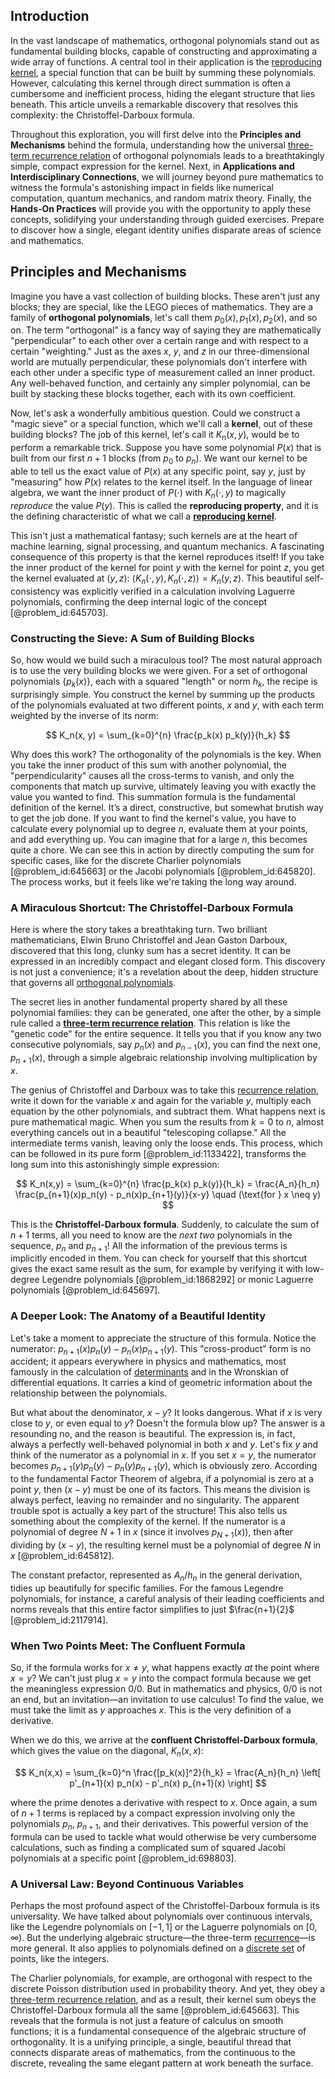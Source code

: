 ## Introduction
In the vast landscape of mathematics, orthogonal polynomials stand out as fundamental building blocks, capable of constructing and approximating a wide array of functions. A central tool in their application is the [reproducing kernel](@article_id:262021), a special function that can be built by summing these polynomials. However, calculating this kernel through direct summation is often a cumbersome and inefficient process, hiding the elegant structure that lies beneath. This article unveils a remarkable discovery that resolves this complexity: the Christoffel-Darboux formula.

Throughout this exploration, you will first delve into the **Principles and Mechanisms** behind the formula, understanding how the universal [three-term recurrence relation](@article_id:176351) of orthogonal polynomials leads to a breathtakingly simple, compact expression for the kernel. Next, in **Applications and Interdisciplinary Connections**, we will journey beyond pure mathematics to witness the formula's astonishing impact in fields like numerical computation, quantum mechanics, and random matrix theory. Finally, the **Hands-On Practices** will provide you with the opportunity to apply these concepts, solidifying your understanding through guided exercises. Prepare to discover how a single, elegant identity unifies disparate areas of science and mathematics.

## Principles and Mechanisms

Imagine you have a vast collection of building blocks. These aren't just any blocks; they are special, like the LEGO pieces of mathematics. They are a family of **orthogonal polynomials**, let's call them $p_0(x), p_1(x), p_2(x)$, and so on. The term "orthogonal" is a fancy way of saying they are mathematically "perpendicular" to each other over a certain range and with respect to a certain "weighting." Just as the axes $x$, $y$, and $z$ in our three-dimensional world are mutually perpendicular, these polynomials don't interfere with each other under a specific type of measurement called an inner product. Any well-behaved function, and certainly any simpler polynomial, can be built by stacking these blocks together, each with its own coefficient.

Now, let's ask a wonderfully ambitious question. Could we construct a "magic sieve" or a special function, which we'll call a **kernel**, out of these building blocks? The job of this kernel, let's call it $K_n(x, y)$, would be to perform a remarkable trick. Suppose you have some polynomial $P(x)$ that is built from our first $n+1$ blocks (from $p_0$ to $p_n$). We want our kernel to be able to tell us the exact value of $P(x)$ at any specific point, say $y$, just by "measuring" how $P(x)$ relates to the kernel itself. In the language of linear algebra, we want the inner product of $P(\cdot)$ with $K_n(\cdot, y)$ to magically *reproduce* the value $P(y)$. This is called the **reproducing property**, and it is the defining characteristic of what we call a **[reproducing kernel](@article_id:262021)**.

This isn't just a mathematical fantasy; such kernels are at the heart of machine learning, signal processing, and quantum mechanics. A fascinating consequence of this property is that the kernel reproduces itself! If you take the inner product of the kernel for point $y$ with the kernel for point $z$, you get the kernel evaluated at $(y, z)$: $\langle K_n(\cdot, y), K_n(\cdot, z) \rangle = K_n(y, z)$. This beautiful self-consistency was explicitly verified in a calculation involving Laguerre polynomials, confirming the deep internal logic of the concept [@problem_id:645703].

### Constructing the Sieve: A Sum of Building Blocks

So, how would we build such a miraculous tool? The most natural approach is to use the very building blocks we were given. For a set of orthogonal polynomials $\{p_k(x)\}$, each with a squared "length" or norm $h_k$, the recipe is surprisingly simple. You construct the kernel by summing up the products of the polynomials evaluated at two different points, $x$ and $y$, with each term weighted by the inverse of its norm:

$$
K_n(x, y) = \sum_{k=0}^{n} \frac{p_k(x) p_k(y)}{h_k}
$$

Why does this work? The orthogonality of the polynomials is the key. When you take the inner product of this sum with another polynomial, the "perpendicularity" causes all the cross-terms to vanish, and only the components that match up survive, ultimately leaving you with exactly the value you wanted to find. This summation formula is the fundamental definition of the kernel. It’s a direct, constructive, but somewhat brutish way to get the job done. If you want to find the kernel's value, you have to calculate every polynomial up to degree $n$, evaluate them at your points, and add everything up. You can imagine that for a large $n$, this becomes quite a chore. We can see this in action by directly computing the sum for specific cases, like for the discrete Charlier polynomials [@problem_id:645663] or the Jacobi polynomials [@problem_id:645820]. The process works, but it feels like we're taking the long way around.

### A Miraculous Shortcut: The Christoffel-Darboux Formula

Here is where the story takes a breathtaking turn. Two brilliant mathematicians, Elwin Bruno Christoffel and Jean Gaston Darboux, discovered that this long, clunky sum has a secret identity. It can be expressed in an incredibly compact and elegant closed form. This discovery is not just a convenience; it's a revelation about the deep, hidden structure that governs all [orthogonal polynomials](@article_id:146424).

The secret lies in another fundamental property shared by all these polynomial families: they can be generated, one after the other, by a simple rule called a **[three-term recurrence relation](@article_id:176351)**. This relation is like the "genetic code" for the entire sequence. It tells you that if you know any two consecutive polynomials, say $p_n(x)$ and $p_{n-1}(x)$, you can find the next one, $p_{n+1}(x)$, through a simple algebraic relationship involving multiplication by $x$.

The genius of Christoffel and Darboux was to take this [recurrence relation](@article_id:140545), write it down for the variable $x$ and again for the variable $y$, multiply each equation by the other polynomials, and subtract them. What happens next is pure mathematical magic. When you sum the results from $k=0$ to $n$, almost everything cancels out in a beautiful "telescoping collapse." All the intermediate terms vanish, leaving only the loose ends. This process, which can be followed in its pure form [@problem_id:1133422], transforms the long sum into this astonishingly simple expression:

$$
K_n(x,y) = \sum_{k=0}^{n} \frac{p_k(x) p_k(y)}{h_k} = \frac{A_n}{h_n} \frac{p_{n+1}(x)p_n(y) - p_n(x)p_{n+1}(y)}{x-y} \quad (\text{for } x \neq y)
$$

This is the **Christoffel-Darboux formula**. Suddenly, to calculate the sum of $n+1$ terms, all you need to know are the *next two* polynomials in the sequence, $p_n$ and $p_{n+1}$! All the information of the previous terms is implicitly encoded in them. You can check for yourself that this shortcut gives the exact same result as the sum, for example by verifying it with low-degree Legendre polynomials [@problem_id:1868292] or monic Laguerre polynomials [@problem_id:645697].

### A Deeper Look: The Anatomy of a Beautiful Identity

Let's take a moment to appreciate the structure of this formula. Notice the numerator: $p_{n+1}(x)p_n(y) - p_n(x)p_{n+1}(y)$. This "cross-product" form is no accident; it appears everywhere in physics and mathematics, most famously in the calculation of [determinants](@article_id:276099) and in the Wronskian of differential equations. It carries a kind of geometric information about the relationship between the polynomials.

But what about the denominator, $x-y$? It looks dangerous. What if $x$ is very close to $y$, or even equal to $y$? Doesn't the formula blow up? The answer is a resounding no, and the reason is beautiful. The expression is, in fact, always a perfectly well-behaved polynomial in both $x$ and $y$. Let's fix $y$ and think of the numerator as a polynomial in $x$. If you set $x=y$, the numerator becomes $p_{n+1}(y)p_n(y) - p_n(y)p_{n+1}(y)$, which is obviously zero. According to the fundamental Factor Theorem of algebra, if a polynomial is zero at a point $y$, then $(x-y)$ must be one of its factors. This means the division is always perfect, leaving no remainder and no singularity. The apparent trouble spot is actually a key part of the structure! This also tells us something about the complexity of the kernel. If the numerator is a polynomial of degree $N+1$ in $x$ (since it involves $p_{N+1}(x)$), then after dividing by $(x-y)$, the resulting kernel must be a polynomial of degree $N$ in $x$ [@problem_id:645812].

The constant prefactor, represented as $A_n/h_n$ in the general derivation, tidies up beautifully for specific families. For the famous Legendre polynomials, for instance, a careful analysis of their leading coefficients and norms reveals that this entire factor simplifies to just $\frac{n+1}{2}$ [@problem_id:2117914].

### When Two Points Meet: The Confluent Formula

So, if the formula works for $x \neq y$, what happens exactly *at* the point where $x=y$? We can't just plug $x=y$ into the compact formula because we get the meaningless expression $0/0$. But in mathematics and physics, $0/0$ is not an end, but an invitation—an invitation to use calculus! To find the value, we must take the limit as $y$ approaches $x$. This is the very definition of a derivative.

When we do this, we arrive at the **confluent Christoffel-Darboux formula**, which gives the value on the diagonal, $K_n(x,x)$:

$$
K_n(x,x) = \sum_{k=0}^n \frac{[p_k(x)]^2}{h_k} = \frac{A_n}{h_n} \left[ p'_{n+1}(x) p_n(x) - p'_n(x) p_{n+1}(x) \right]
$$

where the prime denotes a derivative with respect to $x$. Once again, a sum of $n+1$ terms is replaced by a compact expression involving only the polynomials $p_n$, $p_{n+1}$, and their derivatives. This powerful version of the formula can be used to tackle what would otherwise be very cumbersome calculations, such as finding a complicated sum of squared Jacobi polynomials at a specific point [@problem_id:698803].

### A Universal Law: Beyond Continuous Variables

Perhaps the most profound aspect of the Christoffel-Darboux formula is its universality. We have talked about polynomials over continuous intervals, like the Legendre polynomials on $[-1, 1]$ or the Laguerre polynomials on $[0, \infty)$. But the underlying algebraic structure—the three-term [recurrence](@article_id:260818)—is more general. It also applies to polynomials defined on a [discrete set](@article_id:145529) of points, like the integers.

The Charlier polynomials, for example, are orthogonal with respect to the discrete Poisson distribution used in probability theory. And yet, they obey a [three-term recurrence relation](@article_id:176351), and as a result, their kernel sum obeys the Christoffel-Darboux formula all the same [@problem_id:645663]. This reveals that the formula is not just a feature of calculus on smooth functions; it is a fundamental consequence of the algebraic structure of orthogonality. It is a unifying principle, a single, beautiful thread that connects disparate areas of mathematics, from the continuous to the discrete, revealing the same elegant pattern at work beneath the surface.